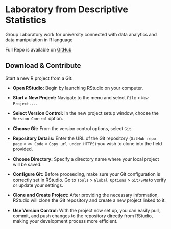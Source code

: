 # Laboratory from Descriptive Statistics

Group Laboratory work for university connected with data analytics and data manipulation in R language

Full Repo is available on [GitHub](https://github.com/codemaster004/DesciptiveStatisticsLab)

## Download & Contribute

Start a new R project from a Git:

-   **Open RStudio:** Begin by launching RStudio on your computer.

-   **Start a New Project:** Navigate to the menu and select `File` \> `New Project...`.

-   **Select Version Control:** In the new project setup window, choose the `Version Control` option.

-   **Choose Git:** From the version control options, select `Git`.

-   **Repository Details:** Enter the URL of the Git repository (`GitHub repo page` \> `<> Code` \> `Copy url under HTTPS`) you wish to clone into the field provided.

-   **Choose Directory:** Specify a directory name where your local project will be saved.

-   **Configure Git:** Before proceeding, make sure your Git configuration is correctly set in RStudio. Go to `Tools` \> `Global Options` \> `Git/SVN` to verify or update your settings.

-   **Clone and Create Project:** After providing the necessary information, RStudio will clone the Git repository and create a new project linked to it.

-   **Use Version Control:** With the project now set up, you can easily pull, commit, and push changes to the repository directly from RStudio, making your development process more efficient.
